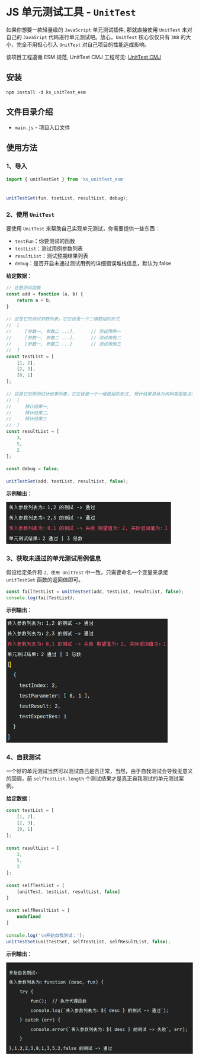 # JS 单元测试工具 - `UnitTest`

如果你想要一款轻量级的 `JavaScript` 单元测试插件, 那就直接使用 `UnitTest` 来对自己的 `JavaSript` 代码进行单元测试吧。放心，`UnitTest` 核心仅仅只有 `3KB` 的大小，完全不用担心引入 `UnitTest` 对自己项目的性能造成影响。

该项目工程遵循 ESM 规范, UnitTest CMJ 工程可见: [UnitTest CMJ](https://gitee.com/KindllySatan/unit-test-cmj)

## 安装
```shell
npm install -d ks_unitTest_esm
```

## 文件目录介绍

- `main.js` - 项目入口文件


## 使用方法

### 1、导入

```javascript
import { unitTestSet } from 'ks_unitTest_esm'


unitTestSet(fun, tsetList, resultList, debug);
```

### 2、使用 `UnitTest`

要使用 `UnitTest` 来帮助自己实现单元测试，你需要提供一些东西：

- `testFun`：你要测试的函数
- `testList`：测试用例参数列表
- `resultList`：测试预期结果列表
- `debug`：是否开启未通过测试用例的详细错误堆栈信息，默认为 false

**给定数据**：

```javascript
// 这是测试函数
const add = function (a, b) {
    return a + b;
}

// 这是它的测试参数列表，它应该是一个二维数组的形式
//  [
//     [参数一, 参数二 ...],		// 测试用例一
//     [参数一, 参数二 ...],		// 测试用例二
//     [参数一, 参数二 ...]		// 测试用例三
//  ]
const testList = [
    [1, 2],
    [2, 3],
    [0, 1]
];

// 这是它的预测试计结果列表，它应该是一个一维数组的形式, 预计结果具体为何种类型取决于你自己的函数返回值格式
//  [
//     预计结果一,
//     预计结果二,
//     预计结果三
//  ]
const resultList = [
    3,
    5,
    2
];

const debug = false;

unitTestSet(add, testList, resultList, false);
```

**示例输出**：

![示例输出一](README/示例输出一.png)

### 3、获取未通过的单元测试用例信息

假设给定条件和 `2、使用 UnitTest` 中一致，只需要命名一个变量来承接 `unitTestSet` 函数的返回值即可。

```javascript
const failTestList = unitTestSet(add, testList, resultList, false);
console.log(failTestList);
```

**示例输出**：

![示例输出二](README/示例输出二.png)


### 4、自我测试

一个好的单元测试当然可以测试自己是否正常，当然，由于自我测试会导致无意义的回调，前 `selfTestList.length` 个测试结果才是真正自我测试的单元测试案例。

**给定数据**：

```javascript
const testList = [
    [1, 2],
    [2, 3],
    [0, 1]
];

const resultList = [
    3,
    5,
    2
];

const selfTestList = [
    [unitTest, testList, resultList, false]
]

const selfResultList = [
    undefined
]

console.log('\n开始自我测试：');
unitTestSet(unitTestSet, selfTestList, selfResultList, false);
```

**示例输出**：

![示例输出三](README/示例输出三.png)
